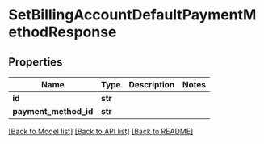 # SetBillingAccountDefaultPaymentMethodResponse

## Properties
Name | Type | Description | Notes
------------ | ------------- | ------------- | -------------
**id** | **str** |  | 
**payment_method_id** | **str** |  | 

[[Back to Model list]](../README.md#documentation-for-models) [[Back to API list]](../README.md#documentation-for-api-endpoints) [[Back to README]](../README.md)


